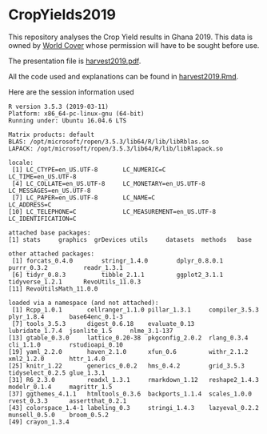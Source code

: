 # CropYields2019

This repository analyses the Crop Yield results in Ghana 2019. This data is owned by [World Cover](https://www.worldcovr.com/) whose permission will have to be sought before use.

The presentation file is [harvest2019.pdf](https://github.com/AdiePrestone/CropYields2019/blob/master/harvest2019.pdf).

All the code used and explanations can be found in [harvest2019.Rmd](https://github.com/AdiePrestone/CropYields2019/blob/master/harvest2019.Rmd).


Here are the session information used
```
R version 3.5.3 (2019-03-11)
Platform: x86_64-pc-linux-gnu (64-bit)
Running under: Ubuntu 16.04.6 LTS

Matrix products: default
BLAS: /opt/microsoft/ropen/3.5.3/lib64/R/lib/libRblas.so
LAPACK: /opt/microsoft/ropen/3.5.3/lib64/R/lib/libRlapack.so

locale:
 [1] LC_CTYPE=en_US.UTF-8       LC_NUMERIC=C               LC_TIME=en_US.UTF-8       
 [4] LC_COLLATE=en_US.UTF-8     LC_MONETARY=en_US.UTF-8    LC_MESSAGES=en_US.UTF-8   
 [7] LC_PAPER=en_US.UTF-8       LC_NAME=C                  LC_ADDRESS=C              
[10] LC_TELEPHONE=C             LC_MEASUREMENT=en_US.UTF-8 LC_IDENTIFICATION=C       

attached base packages:
[1] stats     graphics  grDevices utils     datasets  methods   base     

other attached packages:
 [1] forcats_0.4.0        stringr_1.4.0        dplyr_0.8.0.1        purrr_0.3.2          readr_1.3.1         
 [6] tidyr_0.8.3          tibble_2.1.1         ggplot2_3.1.1        tidyverse_1.2.1      RevoUtils_11.0.3    
[11] RevoUtilsMath_11.0.0

loaded via a namespace (and not attached):
 [1] Rcpp_1.0.1       cellranger_1.1.0 pillar_1.3.1     compiler_3.5.3   plyr_1.8.4       base64enc_0.1-3 
 [7] tools_3.5.3      digest_0.6.18    evaluate_0.13    lubridate_1.7.4  jsonlite_1.5     nlme_3.1-137    
[13] gtable_0.3.0     lattice_0.20-38  pkgconfig_2.0.2  rlang_0.3.4      cli_1.1.0        rstudioapi_0.10 
[19] yaml_2.2.0       haven_2.1.0      xfun_0.6         withr_2.1.2      xml2_1.2.0       httr_1.4.0      
[25] knitr_1.22       generics_0.0.2   hms_0.4.2        grid_3.5.3       tidyselect_0.2.5 glue_1.3.1      
[31] R6_2.3.0         readxl_1.3.1     rmarkdown_1.12   reshape2_1.4.3   modelr_0.1.4     magrittr_1.5    
[37] ggthemes_4.1.1   htmltools_0.3.6  backports_1.1.4  scales_1.0.0     rvest_0.3.3      assertthat_0.2.1
[43] colorspace_1.4-1 labeling_0.3     stringi_1.4.3    lazyeval_0.2.2   munsell_0.5.0    broom_0.5.2     
[49] crayon_1.3.4  
```
